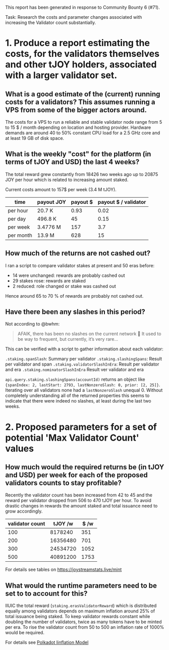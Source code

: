 This report has been generated in response to Community Bounty 6 (#71).

Task: Research the costs and parameter changes associated with increasing the Validator count substantially.

# 1. Produce a report estimating the costs, for the validators themselves and other tJOY holders, associated with a larger validator set.
## What is a good estimate of the (current) running costs for a validators? This assumes running a VPS from some of the bigger actors around.

The costs for a VPS to run a reliable and stable validator node range from 5 to 15 $ / month depending on location and hosting provider.
Hardware demands are around 40 to 50% constant CPU load for a 2.5 GHz core and at least 19 GB of disk space.

## What is the weekly "cost" for the platform (in terms of tJOY and USD) the last 4 weeks?

The total reward grew constantly from 18426 two weeks ago up to 20875 JOY per hour which is related to increasing amount staked.

Current costs amount to 157$ per week (3.4 M tJOY).

 time | payout JOY | payout $ | payout $ / validator
-- | -- | -- | --
per hour |    20.7 K  |       0.93  | 0.02
per day |     496.8 K  | 45  | 0.15
per week |    3.4776 M | 157  | 3.7
per month |   13.9 M | 628 | 15

## How much of the returns are not cashed out?

I ran a script to compare validator stakes at present and 50 eras before:
  - 14 were unchanged: rewards are probably cashed out
  - 29 stakes rose: rewards are staked
  - 2 reduced: role changed or stake was cashed out

Hence around 65 to 70 % of rewards are probably not cashed out.

## Have there been any slashes in this period?

Not according to @bwhm:

> AFAIK, there has been no slashes on the current network 🙂
> It used to be way to frequent, but currently, it’s very rare…

This can be verified with a script to gather information about each validator:

`.staking.spanSlash`: Summary per validator
`.staking.slashingSpans`: Result per validator and span
`.staking.validatorSlashInEra`: Result per validator and era
`.staking.nominatorSlashInEra` Result ver validator and era

`api.query.staking.slashingSpans(accountId)` returns an object like `{spanIndex: 2, lastStart: 2793, lastNonzeroSlash: 0, prior: [2, 25]}`. Iterating over all validators none had a `lastNonzeroSlash` unequal 0. Without completely understanding all of the returned properties this seems to indicate that there were indeed no slashes, at least during the last two weeks.

# 2. Proposed parameters for a set of potential 'Max Validator Count' values
## How much would the required returns be (in tJOY and USD) per week for each of the proposed validators counts to stay profitable?

Recently the validator count has been increased from 42 to 45 and the reward per validator dropped from 506 to 470 tJOY per hour. To avoid drastic changes in rewards the amount staked and total issuance need to grow accordingly.

validator count | tJOY /w | $ /w
--|--|--
100 | 8178240 | 351
200 | 16356480 | 701
300 | 24534720 | 1052
500 | 40891200 | 1753

For details see tables on https://joystreamstats.live/mint

## What would the runtime parameters need to be set to to account for this?

IIUIC the total reward (`staking.erasValidatorReward`) which is distributed equally among validators depends on maximum inflation around 25% of total issuance being staked. To keep validator rewards constant while doubling the number of validators, twice as many tokens have to be minted per era. To rise the validator count from 50 to 500 an inflation rate of 1000% would be required.

For details see [Polkadot Iinflation Model](https://research.web3.foundation/en/latest/polkadot/economics/1-token-economics.html#inflation-model)